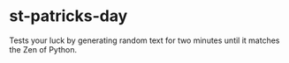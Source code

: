 # st-patricks-day
Tests your luck by generating random text for two minutes until it matches the Zen of Python.
